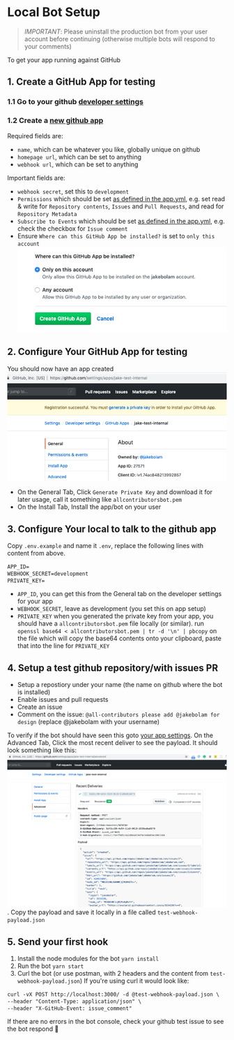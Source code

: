 # Local Bot Setup

> _IMPORTANT_: Please uninstall the production bot from your user account before continuing (otherwise multiple bots will respond to your comments)

To get your app running against GitHub

## 1. Create a GitHub App for testing

### 1.1 Go to your github [developer settings](https://github.com/settings/developers)

### 1.2 Create a [new github app](https://github.com/settings/apps/new)

Required fields are:

- `name`, which can be whatever you like, globally unique on github
- `homepage url`, which can be set to anything
- `webhook url`, which can be set to anything

Important fields are:

- `webhook secret`, set this to `development`
- `Permissions` which should be set [as defined in the app.yml](https://github.com/all-contributors/all-contributors-bot/blob/master/app.yml#L54), e.g. set read & write for `Repository contents`, `Issues` and `Pull Requests`, and read for `Repository Metadata`
- `Subscribe to Events` which should be set [as defined in the app.yml](https://github.com/all-contributors/all-contributors-bot/blob/master/app.yml#L15), e.g. check the checkbox for `Issue comment`
- Ensure `Where can this GitHub App be installed?` is set to `only this account`
  ![where can this app be installed](where-can-this-app-be-installed.png)

## 2. Configure Your GitHub App for testing

You should now have an app created
![my test app](app-created.png)

- On the General Tab, Click `Generate Private Key` and download it for later usage, call it something like `allcontributorsbot.pem`
- On the Install Tab, Install the app/bot on your user

## 3. Configure Your local to talk to the github app

Copy `.env.example` and name it `.env`, replace the following lines with content from above.

```
APP_ID=
WEBHOOK_SECRET=development
PRIVATE_KEY=
```

- `APP_ID`, you can get this from the General tab on the developer settings for your app
- `WEBHOOK_SECRET`, leave as development (you set this on app setup)
- `PRIVATE_KEY` when you generated the private key from your app, you should have a `allcontributorsbot.pem` file locally (or similar). run `openssl base64 < allcontributorsbot.pem | tr -d '\n' | pbcopy` on the file which will copy the base64 contents onto your clipboard, paste that into the line for `PRIVATE_KEY`

## 4. Setup a test github repository/with issues PR

- Setup a repostiory under your name (the name on github where the bot is installed)
- Enable issues and pull requests
- Create an issue
- Comment on the issue: `@all-contributors please add @jakebolam for design` (replace @jakebolam with your username)

To verify if the bot should have seen this goto [your app settings](https://github.com/settings/apps/). On the Advanced Tab, Click the most recent deliver to see the payload. It should look something like this:
![delivery comment](delivery-comment.png). Copy the payload and save it locally in a file called `test-webhook-payload.json`

## 5. Send your first hook

1. Install the node modules for the bot `yarn install`
2. Run the bot `yarn start`
3. Curl the bot (or use postman, with 2 headers and the content from `test-webhook-payload.json`)
   If you're using curl it would look like:

```
curl -vX POST http://localhost:3000/ -d @test-webhook-payload.json \
--header "Content-Type: application/json" \
--header "X-GitHub-Event: issue_comment"
```

If there are no errors in the bot console, check your github test issue to see the bot respond :tada:
